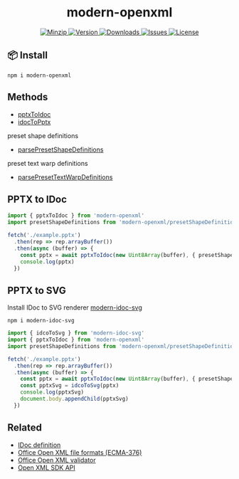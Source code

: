 <h1 align="center">modern-openxml</h1>

<p align="center">
  <a href="https://unpkg.com/modern-openxml">
    <img src="https://img.shields.io/bundlephobia/minzip/modern-openxml" alt="Minzip">
  </a>
  <a href="https://www.npmjs.com/package/modern-openxml">
    <img src="https://img.shields.io/npm/v/modern-openxml.svg" alt="Version">
  </a>
  <a href="https://www.npmjs.com/package/modern-openxml">
    <img src="https://img.shields.io/npm/dm/modern-openxml" alt="Downloads">
  </a>
  <a href="https://github.com/qq15725/modern-openxml/issues">
    <img src="https://img.shields.io/github/issues/qq15725/modern-openxml" alt="Issues">
  </a>
  <a href="https://github.com/qq15725/modern-openxml/blob/main/LICENSE">
    <img src="https://img.shields.io/npm/l/modern-openxml.svg" alt="License">
  </a>
</p>

## 📦 Install

```
npm i modern-openxml
```

## Methods

- [pptxToIdoc](src/methods/pptxToIdoc.ts)
- [idocToPptx](src/methods/idocToPptx.ts)

preset shape definitions

- [parsePresetShapeDefinitions](src/methods/parsePresetShapeDefinitions.ts)

preset text warp definitions

- [parsePresetTextWarpDefinitions](src/methods/parsePresetTextWarpDefinitions.ts)

## PPTX to IDoc

```ts
import { pptxToIdoc } from 'modern-openxml'
import presetShapeDefinitions from 'modern-openxml/presetShapeDefinitions'

fetch('./example.pptx')
  .then(rep => rep.arrayBuffer())
  .then(async (buffer) => {
    const pptx = await pptxToIdoc(new Uint8Array(buffer), { presetShapeDefinitions })
    console.log(pptx)
  })
```

## PPTX to SVG

Install IDoc to SVG renderer [modern-idoc-svg](https://github.com/qq15725/modern-idoc-svg)

```
npm i modern-idoc-svg
```

```ts
import { idcoToSvg } from 'modern-idoc-svg'
import { pptxToIdoc } from 'modern-openxml'
import presetShapeDefinitions from 'modern-openxml/presetShapeDefinitions'

fetch('./example.pptx')
  .then(rep => rep.arrayBuffer())
  .then(async (buffer) => {
    const pptx = await pptxToIdoc(new Uint8Array(buffer), { presetShapeDefinitions })
    const pptxSvg = idcoToSvg(pptx)
    console.log(pptxSvg)
    document.body.appendChild(pptxSvg)
  })
```

## Related

- [IDoc definition](https://github.com/qq15725/modern-idoc)
- [Office Open XML file formats (ECMA-376)](https://ecma-international.org/publications-and-standards/standards/ecma-376/)
- [Office Open XML validator](https://github.com/mikeebowen/OOXML-Validator)
- [Open XML SDK API](https://learn.microsoft.com/zh-cn/dotnet/api/documentformat.openxml)

